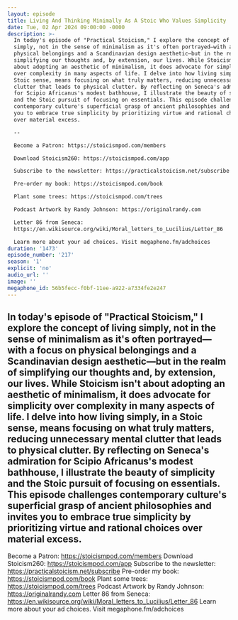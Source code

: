 ```yaml
---
layout: episode
title: Living And Thinking Minimally As A Stoic Who Values Simplicity
date: Tue, 02 Apr 2024 09:00:00 -0000
description: >-
  In today's episode of "Practical Stoicism," I explore the concept of living
  simply, not in the sense of minimalism as it's often portrayed—with a focus on
  physical belongings and a Scandinavian design aesthetic—but in the realm of
  simplifying our thoughts and, by extension, our lives. While Stoicism isn't
  about adopting an aesthetic of minimalism, it does advocate for simplicity
  over complexity in many aspects of life. I delve into how living simply, in a
  Stoic sense, means focusing on what truly matters, reducing unnecessary mental
  clutter that leads to physical clutter. By reflecting on Seneca's admiration
  for Scipio Africanus's modest bathhouse, I illustrate the beauty of simplicity
  and the Stoic pursuit of focusing on essentials. This episode challenges
  contemporary culture's superficial grasp of ancient philosophies and invites
  you to embrace true simplicity by prioritizing virtue and rational choices
  over material excess.

  --

  Become a Patron: https://stoicismpod.com/members

  Download Stoicism260: https://stoicismpod.com/app

  Subscribe to the newsletter: https://practicalstoicism.net/subscribe

  Pre-order my book: https://stoicismpod.com/book

  Plant some trees: https://stoicismpod.com/trees

  Podcast Artwork by Randy Johnson: https://originalrandy.com

  Letter 86 from Seneca:
  https://en.wikisource.org/wiki/Moral_letters_to_Lucilius/Letter_86

  Learn more about your ad choices. Visit megaphone.fm/adchoices
duration: '1473'
episode_number: '217'
season: '1'
explicit: 'no'
audio_url: ''
image: ''
megaphone_id: 56b5fecc-f0bf-11ee-a922-a7334fe2e247
---
```


In today's episode of "Practical Stoicism," I explore the concept of living simply, not in the sense of minimalism as it's often portrayed—with a focus on physical belongings and a Scandinavian design aesthetic—but in the realm of simplifying our thoughts and, by extension, our lives. While Stoicism isn't about adopting an aesthetic of minimalism, it does advocate for simplicity over complexity in many aspects of life. I delve into how living simply, in a Stoic sense, means focusing on what truly matters, reducing unnecessary mental clutter that leads to physical clutter. By reflecting on Seneca's admiration for Scipio Africanus's modest bathhouse, I illustrate the beauty of simplicity and the Stoic pursuit of focusing on essentials. This episode challenges contemporary culture's superficial grasp of ancient philosophies and invites you to embrace true simplicity by prioritizing virtue and rational choices over material excess.
--
Become a Patron: https://stoicismpod.com/members
Download Stoicism260: https://stoicismpod.com/app
Subscribe to the newsletter: https://practicalstoicism.net/subscribe
Pre-order my book: https://stoicismpod.com/book
Plant some trees: https://stoicismpod.com/trees
Podcast Artwork by Randy Johnson: https://originalrandy.com
Letter 86 from Seneca: https://en.wikisource.org/wiki/Moral_letters_to_Lucilius/Letter_86
Learn more about your ad choices. Visit megaphone.fm/adchoices